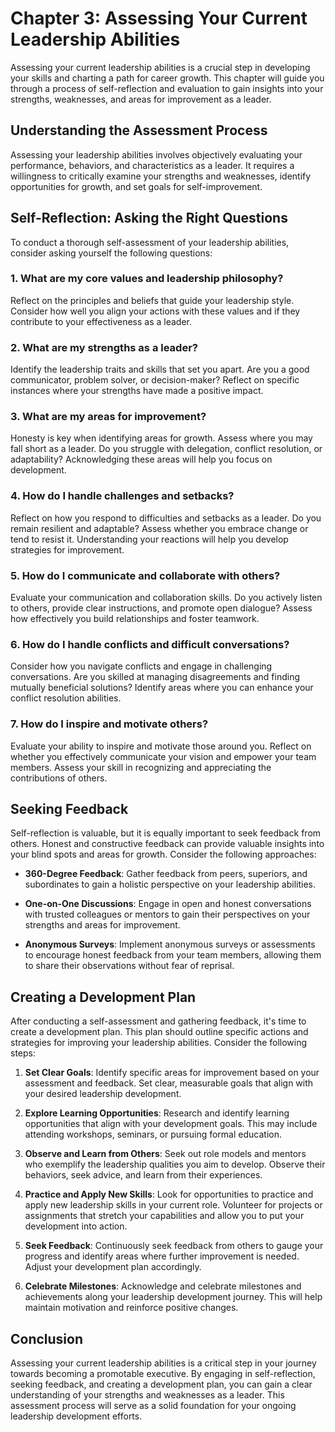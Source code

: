 Chapter 3: Assessing Your Current Leadership Abilities
======================================================

Assessing your current leadership abilities is a crucial step in developing your skills and charting a path for career growth. This chapter will guide you through a process of self-reflection and evaluation to gain insights into your strengths, weaknesses, and areas for improvement as a leader.

**Understanding the Assessment Process**
----------------------------------------

Assessing your leadership abilities involves objectively evaluating your performance, behaviors, and characteristics as a leader. It requires a willingness to critically examine your strengths and weaknesses, identify opportunities for growth, and set goals for self-improvement.

**Self-Reflection: Asking the Right Questions**
-----------------------------------------------

To conduct a thorough self-assessment of your leadership abilities, consider asking yourself the following questions:

### **1. What are my core values and leadership philosophy?**

Reflect on the principles and beliefs that guide your leadership style. Consider how well you align your actions with these values and if they contribute to your effectiveness as a leader.

### **2. What are my strengths as a leader?**

Identify the leadership traits and skills that set you apart. Are you a good communicator, problem solver, or decision-maker? Reflect on specific instances where your strengths have made a positive impact.

### **3. What are my areas for improvement?**

Honesty is key when identifying areas for growth. Assess where you may fall short as a leader. Do you struggle with delegation, conflict resolution, or adaptability? Acknowledging these areas will help you focus on development.

### **4. How do I handle challenges and setbacks?**

Reflect on how you respond to difficulties and setbacks as a leader. Do you remain resilient and adaptable? Assess whether you embrace change or tend to resist it. Understanding your reactions will help you develop strategies for improvement.

### **5. How do I communicate and collaborate with others?**

Evaluate your communication and collaboration skills. Do you actively listen to others, provide clear instructions, and promote open dialogue? Assess how effectively you build relationships and foster teamwork.

### **6. How do I handle conflicts and difficult conversations?**

Consider how you navigate conflicts and engage in challenging conversations. Are you skilled at managing disagreements and finding mutually beneficial solutions? Identify areas where you can enhance your conflict resolution abilities.

### **7. How do I inspire and motivate others?**

Evaluate your ability to inspire and motivate those around you. Reflect on whether you effectively communicate your vision and empower your team members. Assess your skill in recognizing and appreciating the contributions of others.

**Seeking Feedback**
--------------------

Self-reflection is valuable, but it is equally important to seek feedback from others. Honest and constructive feedback can provide valuable insights into your blind spots and areas for growth. Consider the following approaches:

* **360-Degree Feedback**: Gather feedback from peers, superiors, and subordinates to gain a holistic perspective on your leadership abilities.

* **One-on-One Discussions**: Engage in open and honest conversations with trusted colleagues or mentors to gain their perspectives on your strengths and areas for improvement.

* **Anonymous Surveys**: Implement anonymous surveys or assessments to encourage honest feedback from your team members, allowing them to share their observations without fear of reprisal.

**Creating a Development Plan**
-------------------------------

After conducting a self-assessment and gathering feedback, it's time to create a development plan. This plan should outline specific actions and strategies for improving your leadership abilities. Consider the following steps:

1. **Set Clear Goals**: Identify specific areas for improvement based on your assessment and feedback. Set clear, measurable goals that align with your desired leadership development.

2. **Explore Learning Opportunities**: Research and identify learning opportunities that align with your development goals. This may include attending workshops, seminars, or pursuing formal education.

3. **Observe and Learn from Others**: Seek out role models and mentors who exemplify the leadership qualities you aim to develop. Observe their behaviors, seek advice, and learn from their experiences.

4. **Practice and Apply New Skills**: Look for opportunities to practice and apply new leadership skills in your current role. Volunteer for projects or assignments that stretch your capabilities and allow you to put your development into action.

5. **Seek Feedback**: Continuously seek feedback from others to gauge your progress and identify areas where further improvement is needed. Adjust your development plan accordingly.

6. **Celebrate Milestones**: Acknowledge and celebrate milestones and achievements along your leadership development journey. This will help maintain motivation and reinforce positive changes.

**Conclusion**
--------------

Assessing your current leadership abilities is a critical step in your journey towards becoming a promotable executive. By engaging in self-reflection, seeking feedback, and creating a development plan, you can gain a clear understanding of your strengths and weaknesses as a leader. This assessment process will serve as a solid foundation for your ongoing leadership development efforts.
